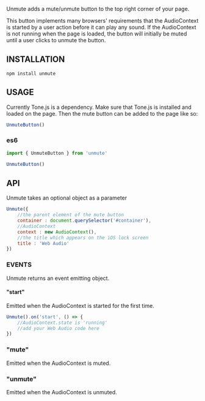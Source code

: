 Unmute adds a mute/unmute button to the top right corner of your page. 

This button implements many browsers' requirements that the AudioContext is started by a user action before it can play any sound. If the AudioContext is not running when the page is loaded, the button will initially be muted until a user clicks to unmute the button. 

## INSTALLATION

`npm install unmute`

## USAGE

Currently Tone.js is a dependency. Make sure that Tone.js is installed and loaded on the page. Then the mute button can be added to the page like so:

```javascript
UnmuteButton()
```

### es6

```javascript
import { UnmuteButton } from 'unmute'

UnmuteButton()
```

## API

Unmute takes an optional object as a parameter

```javascript
Unmute({
	//the parent element of the mute button
	container : document.querySelector('#container'),
	//AudioContext
	context : new AudioContext(),
	//the title which appears on the iOS lock screen
	title : 'Web Audio'
})
```

### EVENTS

Unmute returns an event emitting object. 

#### "start"

Emitted when the AudioContext is started for the first time. 

```javascript
Unmute().on('start', () => {
	//AudioContext.state is 'running'
	//add your Web Audio code here
})
```

### "mute"

Emitted when the AudioContext is muted. 

### "unmute"

Emitted when the AudioContext is unmuted. 